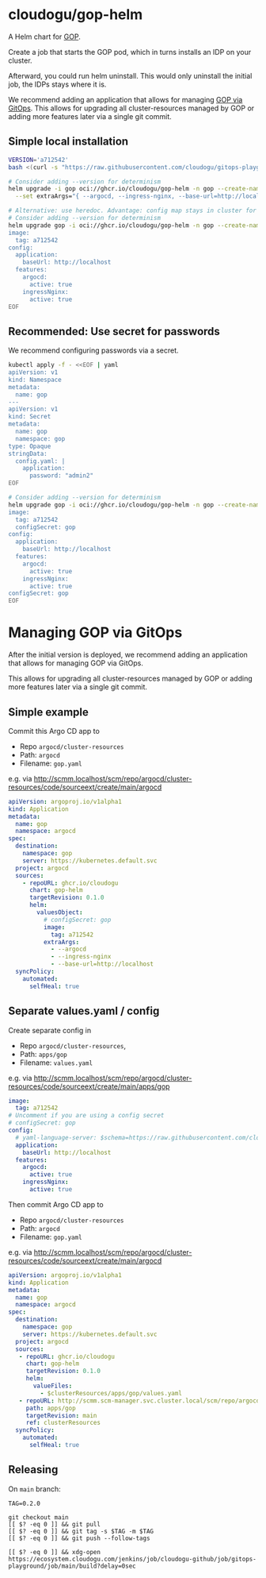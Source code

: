 # cloudogu/gop-helm

A Helm chart for [GOP](https://github.com/cloudogu/gitops-playground).

Create a job that starts the GOP pod, which in turns installs an IDP on your cluster.

Afterward, you could run helm uninstall. This would only uninstall the initial job, the IDPs stays where it is.

We recommend adding an application that allows for managing [GOP via GitOps](#managing-gop-via-gitops).
This allows for upgrading all cluster-resources managed by GOP or adding more features later via a single git commit.

## Simple local installation
```bash
VERSION='a712542'  
bash <(curl -s "https://raw.githubusercontent.com/cloudogu/gitops-playground/$VERSION/scripts/init-cluster.sh")

# Consider adding --version for determinism
helm upgrade -i gop oci://ghcr.io/cloudogu/gop-helm -n gop --create-namespace --set image.tag=$VERSION \
  --set extraArgs="{ --argocd, --ingress-nginx, --base-url=http://localhost}"

# Alternative: use heredoc. Advantage: config map stays in cluster for reference 
# Consider adding --version for determinism
helm upgrade gop -i oci://ghcr.io/cloudogu/gop-helm -n gop --create-namespace --values - <<EOF
image:
  tag: a712542
config:
  application:
    baseUrl: http://localhost
  features:
    argocd:
      active: true
    ingressNginx:
      active: true
EOF
```

## Recommended: Use secret for passwords
We recommend configuring passwords via a secret.
```bash
kubectl apply -f - <<EOF | yaml
apiVersion: v1
kind: Namespace
metadata:
  name: gop
---
apiVersion: v1
kind: Secret
metadata:
  name: gop
  namespace: gop
type: Opaque
stringData:
  config.yaml: |
    application:
      password: "admin2"
EOF

# Consider adding --version for determinism
helm upgrade gop -i oci://ghcr.io/cloudogu/gop-helm -n gop --create-namespace --values - <<EOF
image:
  tag: a712542
  configSecret: gop
config:
  application:
    baseUrl: http://localhost
  features:
    argocd:
      active: true
    ingressNginx:
      active: true
configSecret: gop
EOF
```

# Managing GOP via GitOps

After the initial version is deployed, we recommend adding an application that allows for managing GOP via GitOps.

This allows for upgrading all cluster-resources managed by GOP or adding more features later via a single git commit.

## Simple example
Commit this Argo CD app to 

* Repo `argocd/cluster-resources`
* Path: `argocd`
* Filename: `gop.yaml`

e.g. via http://scmm.localhost/scm/repo/argocd/cluster-resources/code/sourceext/create/main/argocd

```yaml
apiVersion: argoproj.io/v1alpha1
kind: Application
metadata:
  name: gop
  namespace: argocd
spec:
  destination:
    namespace: gop
    server: https://kubernetes.default.svc
  project: argocd
  sources:
    - repoURL: ghcr.io/cloudogu
      chart: gop-helm
      targetRevision: 0.1.0
      helm:
        valuesObject:
          # configSecret: gop
          image:
            tag: a712542
          extraArgs:
            - --argocd
            - --ingress-nginx
            - --base-url=http://localhost
  syncPolicy:
    automated:
      selfHeal: true
```

## Separate values.yaml / config

Create separate config in 
 * Repo `argocd/cluster-resources`, 
 * Path: `apps/gop`
 * Filename: `values.yaml`

e.g. via http://scmm.localhost/scm/repo/argocd/cluster-resources/code/sourceext/create/main/apps/gop

```yaml
image:
  tag: a712542
# Uncomment if you are using a config secret  
# configSecret: gop
config:
  # yaml-language-server: $schema=https://raw.githubusercontent.com/cloudogu/gitops-playground/refs/heads/main/docs/configuration.schema.json
  application:
    baseUrl: http://localhost
  features:
    argocd:
      active: true
    ingressNginx:
      active: true
```

Then commit Argo CD app to 
 
* Repo `argocd/cluster-resources`
* Path: `argocd` 
* Filename: `gop.yaml`

e.g. via http://scmm.localhost/scm/repo/argocd/cluster-resources/code/sourceext/create/main/argocd

```yaml
apiVersion: argoproj.io/v1alpha1  
kind: Application  
metadata:  
  name: gop  
  namespace: argocd  
spec:  
  destination:
    namespace: gop
    server: https://kubernetes.default.svc  
  project: argocd
  sources:
   - repoURL: ghcr.io/cloudogu
     chart: gop-helm
     targetRevision: 0.1.0
     helm:
       valueFiles:
         - $clusterResources/apps/gop/values.yaml
   - repoURL: http://scmm.scm-manager.svc.cluster.local/scm/repo/argocd/cluster-resources
     path: apps/gop
     targetRevision: main
     ref: clusterResources
  syncPolicy:  
    automated:  
      selfHeal: true
```

## Releasing

On `main` branch:

````shell
TAG=0.2.0

git checkout main
[[ $? -eq 0 ]] && git pull
[[ $? -eq 0 ]] && git tag -s $TAG -m $TAG
[[ $? -eq 0 ]] && git push --follow-tags

[[ $? -eq 0 ]] && xdg-open https://ecosystem.cloudogu.com/jenkins/job/cloudogu-github/job/gitops-playground/job/main/build?delay=0sec
````
